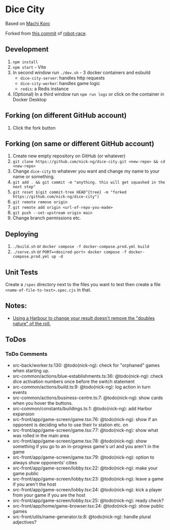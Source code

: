 # Dice City

Based on [Machi Koro](https://boardgamegeek.com/boardgame/143884/machi-koro)

Forked from [this commit](https://github.com/nick-ng/robot-race/tree/4e2171de5a381738632dc7b82158660d9dde2bb7) of [robot-race](https://github.com/nick-ng/robot-race).

## Development

1. `npm install`
2. `npm start` - Vite
3. In second window run `./dev.sh` - 3 docker containers and esbuild
   - `dice-city-server`: handles http requests
   - `dice-city-worker`: handles game logic
   - `redis`: a Redis instance
4. (Optional) In a third window run `npm run logs` or click on the container in Docker Desktop

## Forking (on different GitHub account)

1. Click the fork button

## Forking (on same or different GitHub account)

1. Create new empty repository on GitHub (or whatever)
2. `git clone https://github.com/nick-ng/dice-city.git <new-repo> && cd <new-repo>`
3. Change `dice-city` to whatever you want and change my name to your name or something.
4. `git add . && git commit -m "anything. this will get squashed in the next step"`
5. `git reset $(git commit-tree HEAD^{tree} -m "forked https://github.com/nick-ng/dice-city")`
6. `git remote remove origin`
7. `git remote add origin <url-of-repo-you-made>`
8. `git push --set-upstream origin main`
9. Change branch permissions etc.

## Deploying

1. `./build.sh` or `docker compose -f docker-compose.prod.yml build`
2. `./serve.sh` or `PORT=<desired-port> docker compose -f docker-compose.prod.yml up -d`

## Unit Tests

Create a `/spec` directory next to the files you want to test then create a file `<name-of-file-to-test>.spec.cjs` in that.

## Notes:

- [Using a Harbour to change your result doesn't remove the "doubles nature" of the roll.](https://boardgamegeek.com/thread/1312128/amusement-park-harbor)

## ToDos

### ToDo Comments

- src-back/worker.ts:130: @todo(nick-ng): check for "orphaned" games when starting up.
- src-common/actions/blue-establishments.ts:36: @todo(nick-ng): check dice activation numbers once before the switch statement
- src-common/actions/build.ts:9: @todo(nick-ng): log action in turn events
- src-common/actions/business-centre.ts:7: @todo(nick-ng): show cards when you hover the buttons.
- src-common/constants/buildings.ts:1: @todo(nick-ng): add Harbor expansion
- src-front/app/game-screen/game.tsx:76: @todo(nick-ng): show if an opponent is deciding who to use their tv station etc. on
- src-front/app/game-screen/game.tsx:77: @todo(nick-ng): show what was rolled in the main area
- src-front/app/game-screen/game.tsx:78: @todo(nick-ng): show something if you go to an in-progress game's url and you aren't in the game
- src-front/app/game-screen/game.tsx:79: @todo(nick-ng): option to always show opponents' cities
- src-front/app/game-screen/lobby.tsx:22: @todo(nick-ng): make your game public
- src-front/app/game-screen/lobby.tsx:23: @todo(nick-ng): leave a game if you aren't the host
- src-front/app/game-screen/lobby.tsx:24: @todo(nick-ng): kick a player from your game if you are the host
- src-front/app/game-screen/lobby.tsx:25: @todo(nick-ng): ready check?
- src-front/app/home/game-browser.tsx:24: @todo(nick-ng): show public games
- src-front/utils/name-generator.ts:8: @todo(nick-ng): handle plural adjectives?
